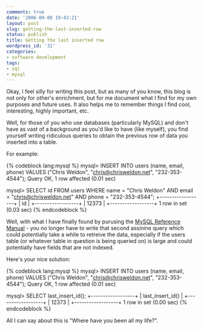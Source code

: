 ```yaml
---
comments: true
date: '2006-09-08 19:43:21'
layout: post
slug: getting-the-last-inserted-row
status: publish
title: Getting the last inserted row
wordpress_id: '31'
categories:
- software development
tags:
- sql
- mysql
---
```


Okay, I feel silly for writing this post, but as many of you know, this blog is not only for other's enrichment, but for me document what I find for my own purposes and future uses. It also helps me to remember things I find cool, interesting, highly important, etc.

Well, for those of you who use databases (particularly MySQL) and don't have as vast of a background as you'd like to have (like myself), you find yourself writing ridiculous queries to obtain the previous row of data you inserted into a table.

For example:

{% codeblock lang:mysql %}
mysql> INSERT INTO users (name, email, phone) 
       VALUES
       ("Chris Weldon", "chris@chrisweldon.net", "232-353-4544");
Query OK, 1 row affected (0.01 sec)

mysql> SELECT id FROM users 
       WHERE name = "Chris Weldon" 
       AND email = "chris@chrisweldon.net" 
       AND phone = "232-353-4544";
+------------------+
| id               |
+------------------+
|            12373 |
+------------------+
1 row in set (0.03 sec)
{% endcodeblock %}

Well, with what I have finally found by purusing the <a href="http://dev.mysql.com/doc/refman/5.0/en/" target="new">MySQL Reference Manual</a> - you no longer have to write that second assinine query which could potentially take a while to retreive the data, especially if the users table (or whatever table in question is being queried on) is large and could potentially have fields that are not indexed.

Here's your nice solution:

{% codeblock lang:mysql %}
mysql> INSERT INTO users (name, email, phone) 
       VALUES 
       ("Chris Weldon", "chris@chrisweldon.net", "232-353-4544");
Query OK, 1 row affected (0.01 sec)

mysql> SELECT last_insert_id();
+------------------+
| last_insert_id() |
+------------------+
|            12373 |
+------------------+
1 row in set (0.00 sec)
{% endcodeblock %}

All I can say about this is "Where have you been all my life?". 
